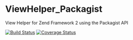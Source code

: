 ViewHelper_Packagist
====================

View Helper for Zend Framework 2 using the Packagist API

[![Build Status](https://travis-ci.org/siad007/ViewHelper_Packagist.png?branch=master)](https://travis-ci.org/siad007/ViewHelper_Packagist)
[![Coverage Status](https://coveralls.io/repos/siad007/ViewHelper_Packagist/badge.png?branch=master)](https://coveralls.io/r/siad007/ViewHelper_Packagist?branch=master)
